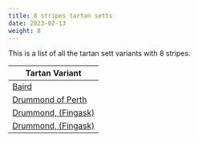 ```yaml
---
title: 8 stripes tartan setts
date: 2023-02-13
weight: 8
---
```

This is a list of all the tartan sett variants with 8 stripes.

| Tartan Variant |
|---------------|
| [Baird](/tartans/db/6/k4/db16/k16/g16/p2/g2/p/6/)||
| [Drummond of Perth](/tartans/n/10/db6/r16/g32/y2/db6/n2/r/72/)||
| [Drummond, (Fingask)](/tartans/ln/2/ba6/b6/r12/g24/y2/b6/r/44/)||
| [Drummond, (Fingask)](/tartans/ln/2/ba6/b6/r12/g24/y2/b6/r/44/)||
